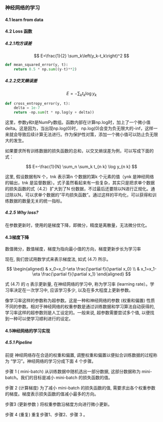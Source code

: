 ### 神经网络的学习

#### 4.1 learn from data

#### 4.2 Loss 函数

##### 4.2.1均方误差


$$
E=\frac{1}{2} \sum_k\left(y_k-t_k\right)^2
$$

```python
def mean_squared_error(y, t):
    return 0.5 * np.sum((y-t)**2)
```

##### 4.2.2交叉熵误差


$$
E=-\sum_k t_k \log y_k
$$

```python
def cross_entropy_error(y, t):
	delta = 1e-7
	return -np.sum(t * np.log(y + delta))
```

这里，参数y和t是NumPy数组。函数内部在计算np.log时，加上了一个微小值delta。这是因为，当出现np.log(0)时， np.log(0)会变为负无限大的-inf，这样一来就会导致后续计算无法进行。作为保护性对策，添加一个微小值可以防止负无限大的发生。

如果要求所有训练数据的损失函数的总和，以交叉熵误差为例，可以写成下面的式：


$$
E=-\frac{1}{N} \sum_n \sum_k t_{n k} \log y_{n k}
$$

这里, 假设数据有N 个，tnk 表示第n 个数据的第k 个元素的值（ynk 是神经网络的输出，tnk 是监督数据）。式子虽然看起来有一些复杂，其实只是把求单个数据的损失函数的式（4.2）扩大到了N 份数据，不过最后还要除以N进行正规化。通过除以N，可以求单个数据的“平均损失函数”。通过这样的平均化，可以获得和训练数据的数量无关的统一指标。

##### 4.2.5 Why loss?

在参数更新时，使用的是梯度下降，即微分，精度是离散量，无法微分优化。

#### 4.3梯度下降

数值微分，数值梯度，梯度为指向最小值的方向，梯度更新步长为学习率

现在, 我们尝试用数学式来表示梯度法, 如式 (4.7) 所示。

$$
\begin{aligned}
& x_0=x_0-\eta \frac{\partial f}{\partial x_0} \\
& x_1=x_1-\eta \frac{\partial f}{\partial x_1}
\end{aligned}
$$

式 (4.7) 的 $\eta$ 表示更新量, 在神经网络的学习中, 称为学习率 (learning rate）。学习率决定在一次学习中, 应该学习多少, 以及在多大程度上更新参数。

像学习率这样的参数称为超参数。这是一种和神经网络的参数 (权重和偏置) 性质不同的参数。相对于神经网络的权重参数是通过训练数据和学习算法自动获得的, 学习率这样的超参数则是人工设定的。一般来说, 超参数需要尝试多个值, 以便找到一种可以使学习顺利进行的设定。

#### 4.5神经网络的学习实现

##### 4.5.1 Pipeline

前提
神经网络存在合适的权重和偏置, 调整权重和偏置以便拟合训练数据的过程称为 “学习”。神经网络的学习分成下面 4 个步骤。

步骤 1 ( mini-batch)
从训练数据中随机选出一部分数据, 这部分数据称为 mini-batch。我们的目标是减小 mini-batch 的损失函数的值。

步骤 2 (计算梯度)
为了减小 mini-batch 的损失函数的值, 需要求出各个权重参数的梯度。梯度表示损失函数的值减小最多的方向。

步骤3 (更新参数 )
将权重参数沿梯度方向进行微小更新。

步骤 4 (重复)
重复步骤1、步骤2、步骤 3 。
